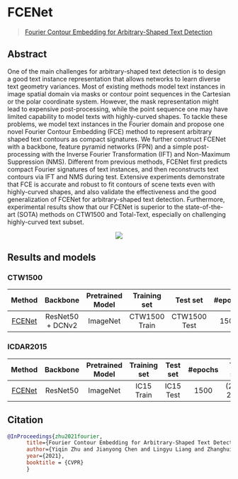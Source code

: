 # FCENet

> [Fourier Contour Embedding for Arbitrary-Shaped Text Detection](https://arxiv.org/abs/2104.10442)

<!-- [ALGORITHM] -->

## Abstract

One of the main challenges for arbitrary-shaped text detection is to design a good text instance representation that allows networks to learn diverse text geometry variances. Most of existing methods model text instances in image spatial domain via masks or contour point sequences in the Cartesian or the polar coordinate system. However, the mask representation might lead to expensive post-processing, while the point sequence one may have limited capability to model texts with highly-curved shapes. To tackle these problems, we model text instances in the Fourier domain and propose one novel Fourier Contour Embedding (FCE) method to represent arbitrary shaped text contours as compact signatures. We further construct FCENet with a backbone, feature pyramid networks (FPN) and a simple post-processing with the Inverse Fourier Transformation (IFT) and Non-Maximum Suppression (NMS). Different from previous methods, FCENet first predicts compact Fourier signatures of text instances, and then reconstructs text contours via IFT and NMS during test. Extensive experiments demonstrate that FCE is accurate and robust to fit contours of scene texts even with highly-curved shapes, and also validate the effectiveness and the good generalization of FCENet for arbitrary-shaped text detection. Furthermore, experimental results show that our FCENet is superior to the state-of-the-art (SOTA) methods on CTW1500 and Total-Text, especially on challenging highly-curved text subset.

<div align=center>
<img src="https://user-images.githubusercontent.com/22607038/142791859-1b0ebde4-b151-4c25-ba1b-f354bd8ddc8c.png"/>
</div>


## Results and models

### CTW1500

|                                 Method                                 |     Backbone     | Pretrained Model | Training set  |   Test set   | #epochs |  Test size  | Recall | Precision | Hmean |                                                                                                  Download                                                                                                   |
| :--------------------------------------------------------------------: | :--------------: | :--------------: | :-----------: | :----------: | :-----: | :---------: | :----: | :-------: | :---: | :---------------------------------------------------------------------------------------------------------------------------------------------------------------------------------------------------------: |
| [FCENet](/configs/textdet/fcenet/fcenet_r50dcnv2_fpn_1500e_ctw1500.py) | ResNet50 + DCNv2 |     ImageNet     | CTW1500 Train | CTW1500 Test |  1500   | (736, 1080) | 0.828  |   0.875   | 0.851 | [model](https://download.openmmlab.com/mmocr/textdet/fcenet/fcenet_r50dcnv2_fpn_1500e_ctw1500_20211022-e326d7ec.pth) \| [log](https://download.openmmlab.com/mmocr/textdet/fcenet/20210511_181328.log.json) |

### ICDAR2015

|                               Method                                | Backbone | Pretrained Model | Training set | Test set  | #epochs |  Test size   | Recall | Precision | Hmean |                                                                                                 Download                                                                                                 |
| :-----------------------------------------------------------------: | :------: | :--------------: | :----------: | :-------: | :-----: | :----------: | :----: | :-------: | :---: | :------------------------------------------------------------------------------------------------------------------------------------------------------------------------------------------------------: |
| [FCENet](/configs/textdet/fcenet/fcenet_r50_fpn_1500e_icdar2015.py) | ResNet50 |     ImageNet     |  IC15 Train  | IC15 Test |  1500   | (2260, 2260) | 0.819  |   0.880   | 0.849 | [model](https://download.openmmlab.com/mmocr/textdet/fcenet/fcenet_r50_fpn_1500e_icdar2015_20211022-daefb6ed.pth) \| [log](https://download.openmmlab.com/mmocr/textdet/fcenet/20210601_222655.log.json) |

## Citation

```bibtex
@InProceedings{zhu2021fourier,
      title={Fourier Contour Embedding for Arbitrary-Shaped Text Detection},
      author={Yiqin Zhu and Jianyong Chen and Lingyu Liang and Zhanghui Kuang and Lianwen Jin and Wayne Zhang},
      year={2021},
      booktitle = {CVPR}
      }
```

